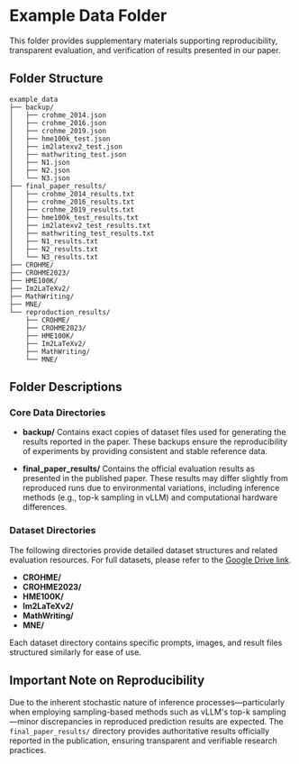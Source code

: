 

# Example Data Folder

This folder provides supplementary materials supporting reproducibility, transparent evaluation, and verification of results presented in our paper.

## Folder Structure

```
example_data
├── backup/
│   ├── crohme_2014.json
│   ├── crohme_2016.json
│   ├── crohme_2019.json
│   ├── hme100k_test.json
│   ├── im2latexv2_test.json
│   ├── mathwriting_test.json
│   ├── N1.json
│   ├── N2.json
│   └── N3.json
├── final_paper_results/
│   ├── crohme_2014_results.txt
│   ├── crohme_2016_results.txt
│   ├── crohme_2019_results.txt
│   ├── hme100k_test_results.txt
│   ├── im2latexv2_test_results.txt
│   ├── mathwriting_test_results.txt
│   ├── N1_results.txt
│   ├── N2_results.txt
│   └── N3_results.txt
├── CROHME/
├── CROHME2023/
├── HME100K/
├── Im2LaTeXv2/
├── MathWriting/
├── MNE/
└── reproduction_results/
    ├── CROHME/
    ├── CROHME2023/
    ├── HME100K/
    ├── Im2LaTeXv2/
    ├── MathWriting/
    └── MNE/
```

## Folder Descriptions

### Core Data Directories

* **backup/**
  Contains exact copies of dataset files used for generating the results reported in the paper. These backups ensure the reproducibility of experiments by providing consistent and stable reference data.

* **final\_paper\_results/**
  Contains the official evaluation results as presented in the published paper. These results may differ slightly from reproduced runs due to environmental variations, including inference methods (e.g., top-k sampling in vLLM) and computational hardware differences.

### Dataset Directories

The following directories provide detailed dataset structures and related evaluation resources. For full datasets, please refer to the [Google Drive link](https://drive.google.com/drive/folders/1T8a3WxICZVl1NJ99hu9tuuqqNZoxGhXq?usp=sharing).

* **CROHME/**
* **CROHME2023/**
* **HME100K/**
* **Im2LaTeXv2/**
* **MathWriting/**
* **MNE/**

Each dataset directory contains specific prompts, images, and result files structured similarly for ease of use.



## Important Note on Reproducibility

Due to the inherent stochastic nature of inference processes—particularly when employing sampling-based methods such as vLLM's top-k sampling—minor discrepancies in reproduced prediction results are expected. The `final_paper_results/` directory provides authoritative results officially reported in the publication, ensuring transparent and verifiable research practices.


